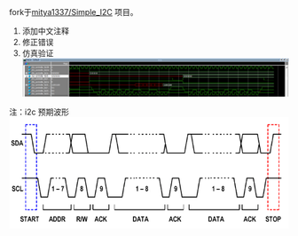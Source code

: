 fork于[mitya1337/Simple_I2C](https://github.com/mitya1337/Simple_I2C) 项目。
1. 添加中文注释
2. 修正错误
3. 仿真验证
![](verilog仿真.png)

注：i2c 预期波形
![](i2c.png)